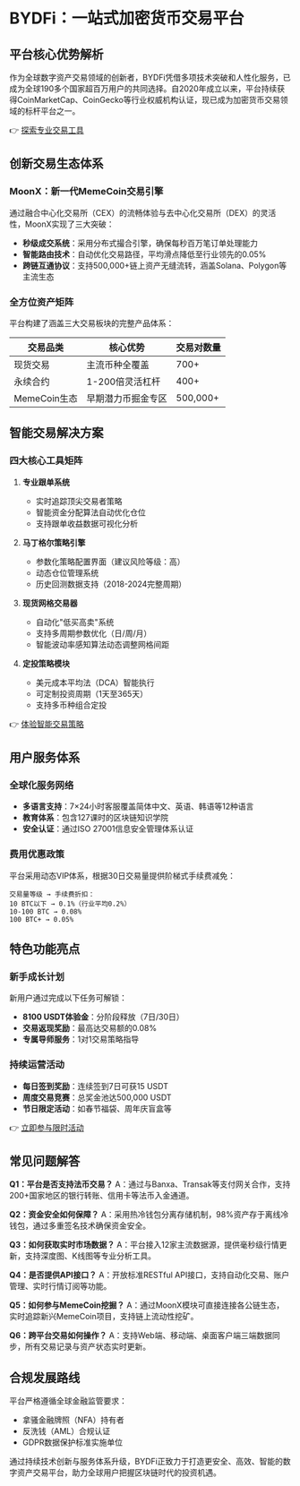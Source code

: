 # BYDFi：一站式加密货币交易平台

## 平台核心优势解析

作为全球数字资产交易领域的创新者，BYDFi凭借多项技术突破和人性化服务，已成为全球190多个国家超百万用户的共同选择。自2020年成立以来，平台持续获得CoinMarketCap、CoinGecko等行业权威机构认证，现已成为加密货币交易领域的标杆平台之一。

👉 [探索专业交易工具](https://bit.ly/okx_welcome)

## 创新交易生态体系

### MoonX：新一代MemeCoin交易引擎
通过融合中心化交易所（CEX）的流畅体验与去中心化交易所（DEX）的灵活性，MoonX实现了三大突破：
- **秒级成交系统**：采用分布式撮合引擎，确保每秒百万笔订单处理能力
- **智能路由技术**：自动优化交易路径，平均滑点降低至行业领先的0.05%
- **跨链互通协议**：支持500,000+链上资产无缝流转，涵盖Solana、Polygon等主流生态

### 全方位资产矩阵
平台构建了涵盖三大交易板块的完整产品体系：

| 交易品类       | 核心优势                  | 交易对数量 |
|----------------|-------------------------|------------|
| 现货交易       | 主流币种全覆盖           | 700+       |
| 永续合约       | 1-200倍灵活杠杆          | 400+       |
| MemeCoin生态   | 早期潜力币掘金专区       | 500,000+   |

## 智能交易解决方案

### 四大核心工具矩阵
1. **专业跟单系统**
   - 实时追踪顶尖交易者策略
   - 智能资金分配算法自动优化仓位
   - 支持跟单收益数据可视化分析

2. **马丁格尔策略引擎**
   - 参数化策略配置界面（建议风险等级：高）
   - 动态仓位管理系统
   - 历史回测数据支持（2018-2024完整周期）

3. **现货网格交易器**
   - 自动化"低买高卖"系统
   - 支持多周期参数优化（日/周/月）
   - 智能波动率感知算法动态调整网格间距

4. **定投策略模块**
   - 美元成本平均法（DCA）智能执行
   - 可定制投资周期（1天至365天）
   - 支持多币种组合定投

👉 [体验智能交易策略](https://bit.ly/okx_welcome)

## 用户服务体系

### 全球化服务网络
- **多语言支持**：7×24小时客服覆盖简体中文、英语、韩语等12种语言
- **教育体系**：包含127课时的区块链知识学院
- **安全认证**：通过ISO 27001信息安全管理体系认证

### 费用优惠政策
平台采用动态VIP体系，根据30日交易量提供阶梯式手续费减免：
```
交易量等级 → 手续费折扣：
10 BTC以下 → 0.1%（行业平均0.2%）
10-100 BTC → 0.08%
100 BTC+ → 0.05%
```

## 特色功能亮点

### 新手成长计划
新用户通过完成以下任务可解锁：
- **8100 USDT体验金**：分阶段释放（7日/30日）
- **交易返现奖励**：最高达交易额的0.08%
- **专属导师服务**：1对1交易策略指导

### 持续运营活动
- **每日签到奖励**：连续签到7日可获15 USDT
- **周度交易竞赛**：总奖金池达500,000 USDT
- **节日限定活动**：如春节福袋、周年庆盲盒等

👉 [立即参与限时活动](https://bit.ly/okx_welcome)

## 常见问题解答

**Q1：平台是否支持法币交易？**
A：通过与Banxa、Transak等支付网关合作，支持200+国家地区的银行转账、信用卡等法币入金通道。

**Q2：资金安全如何保障？**
A：采用热冷钱包分离存储机制，98%资产存于离线冷钱包，通过多重签名技术确保资金安全。

**Q3：如何获取实时市场数据？**
A：平台接入12家主流数据源，提供毫秒级行情更新，支持深度图、K线图等专业分析工具。

**Q4：是否提供API接口？**
A：开放标准RESTful API接口，支持自动化交易、账户管理、实时行情订阅等功能。

**Q5：如何参与MemeCoin挖掘？**
A：通过MoonX模块可直接连接各公链生态，实时追踪新兴MemeCoin项目，支持链上流动性挖矿。

**Q6：跨平台交易如何操作？**
A：支持Web端、移动端、桌面客户端三端数据同步，所有交易记录与资产状态实时更新。

## 合规发展路线
平台严格遵循全球金融监管要求：
- 拿骚金融牌照（NFA）持有者
- 反洗钱（AML）合规认证
- GDPR数据保护标准实施单位

通过持续技术创新与服务体系升级，BYDFi正致力于打造更安全、高效、智能的数字资产交易平台，助力全球用户把握区块链时代的投资机遇。